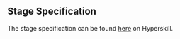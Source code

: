 ## Stage Specification

The stage specification can be found [here](https://hyperskill.org/projects/45/stages/242/implement) on Hyperskill.